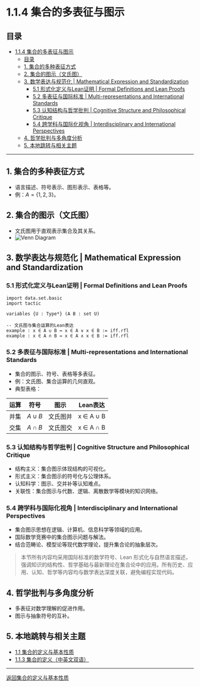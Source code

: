 # 1.1.4 集合的多表征与图示

## 目录

- [1.1.4 集合的多表征与图示](#114-集合的多表征与图示)
  - [目录](#目录)
  - [1. 集合的多种表征方式](#1-集合的多种表征方式)
  - [2. 集合的图示（文氏图）](#2-集合的图示文氏图)
  - [3. 数学表达与规范化 | Mathematical Expression and Standardization](#3-数学表达与规范化--mathematical-expression-and-standardization)
    - [5.1 形式化定义与Lean证明 | Formal Definitions and Lean Proofs](#51-形式化定义与lean证明--formal-definitions-and-lean-proofs)
    - [5.2 多表征与国际标准 | Multi-representations and International Standards](#52-多表征与国际标准--multi-representations-and-international-standards)
    - [5.3 认知结构与哲学批判 | Cognitive Structure and Philosophical Critique](#53-认知结构与哲学批判--cognitive-structure-and-philosophical-critique)
    - [5.4 跨学科与国际化视角 | Interdisciplinary and International Perspectives](#54-跨学科与国际化视角--interdisciplinary-and-international-perspectives)
  - [4. 哲学批判与多角度分析](#4-哲学批判与多角度分析)
  - [5. 本地跳转与相关主题](#5-本地跳转与相关主题)

---

## 1. 集合的多种表征方式

- 语言描述、符号表示、图形表示、表格等。
- 例：$A = \{1,2,3\}$。

## 2. 集合的图示（文氏图）

- 文氏图用于直观表示集合及其关系。
- ![Venn Diagram](https://upload.wikimedia.org/wikipedia/commons/9/99/Venn0001.svg)

## 3. 数学表达与规范化 | Mathematical Expression and Standardization

### 5.1 形式化定义与Lean证明 | Formal Definitions and Lean Proofs

```lean
import data.set.basic
import tactic

variables {U : Type*} (A B : set U)

-- 文氏图与集合运算的Lean表达
example : x ∈ A ∪ B ↔ x ∈ A ∨ x ∈ B := iff.rfl
example : x ∈ A ∩ B ↔ x ∈ A ∧ x ∈ B := iff.rfl
```

### 5.2 多表征与国际标准 | Multi-representations and International Standards

- 集合的图示、符号、表格等多表征。
- 例：文氏图、集合运算的几何直观。
- 典型表格：

| 运算 | 符号 | 图示 | Lean表达 |
|------|------|------|------|
| 并集 | $A \cup B$ | 文氏图并 | x ∈ A ∪ B |
| 交集 | $A \cap B$ | 文氏图交 | x ∈ A ∩ B |

### 5.3 认知结构与哲学批判 | Cognitive Structure and Philosophical Critique

- 结构主义：集合图示体现结构的可视化。
- 形式主义：集合图示的符号化与公理体系。
- 认知科学：图示、交并补等认知难点。
- 关联性：集合图示与代数、逻辑、离散数学等模块的知识网络。

### 5.4 跨学科与国际化视角 | Interdisciplinary and International Perspectives

- 集合图示思想在逻辑、计算机、信息科学等领域的应用。
- 国际数学竞赛中的集合图示问题与解法。
- 结合范畴论、模型论等现代数学理论，提升集合论的抽象层次。

> 本节所有内容均采用国际标准的数学符号、Lean 形式化与自然语言描述，强调知识的结构性、哲学基础与最新理论在集合论中的应用。所有历史、应用、认知、哲学等内容均与数学表达深度关联，避免编程实现代码。

## 4. 哲学批判与多角度分析

- 多表征对数学理解的促进作用。
- 图示与抽象符号的互补。

## 5. 本地跳转与相关主题

- [1.1 集合的定义与基本性质](../1.1-集合的定义与基本性质.md)
- [1.1.3 集合的定义（中英文双语）](./1.1.3-集合的定义（中英文双语）.md)

---

[返回集合的定义与基本性质](../1.1-集合的定义与基本性质.md)
